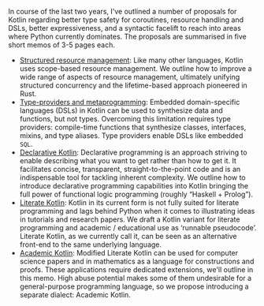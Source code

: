 In course of the last two years, I've outlined a number of proposals for Kotlin regarding better type safety for coroutines, resource handling and DSLs, better expressiveness, and a syntactic facelift to reach into areas where Python currently dominates. The proposals are summarised in five short memos of 3-5 pages each.

- [Structured resource management](kotlin_objects.pdf): Like many other languages, Kotlin uses scope-based resource management. We outline how to improve a wide range of aspects of resource management, ultimately unifying structured concurrency and the lifetime-based approach pioneered in Rust.
- [Type-providers and metaprogramming](kotlin_meta.pdf): Embedded domain-specific languages (DSLs) in Kotlin can be used to synthesize data and functions, but not types. Overcoming this limitation requires type providers: compile-time functions that synthesize classes, interfaces, mixins, and type aliases. Type providers enable DSLs like embedded `SQL`.
- [Declarative Kotlin](kotlin_declarative.pdf): Declarative programming is an approach striving to enable describing what you want to get rather than how to get it. It facilitates concise, transparent, straight-to-the-point code and is an indispensable tool for tackling inherent complexity. We outline how to introduce declarative programming capabilities into Kotlin bringing the full power of functional logic programming (roughly “Haskell + Prolog”).
- [Literate Kotlin](kotlin_literate.pdf): Kotlin in its current form is not fully suited for literate programming and lags behind Python when it comes to illustrating ideas in tutorials and research papers. We draft a Kotlin variant for literate programming and academic / educational use as ‘runnable pseudocode’. Literate Kotlin, as we currently call it, can be seen as an alternative front-end to the same underlying language.
- [Academic Kotlin](kotlin_academic.pdf): Modified Literate Kotlin can be used for computer science papers and in mathematics as a language for constructions and proofs. These applications require dedicated extensions, we'll outline in this memo. High abuse potential makes some of them undesirable for a general-purpose programming language, so we propose introducing a separate dialect: Academic Kotlin.
